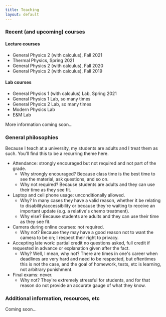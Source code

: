 ```yaml
---
title: Teaching
layout: default
---
```




### Recent (and upcoming) courses


#### Lecture courses

- General Physics 2 (with calculus), Fall 2021
- Thermal Physics, Spring 2021
- General Physics 2 (with calculus), Fall 2020
- General Physics 2 (with calculus), Fall 2019


#### Lab courses

- General Physics 1 (with calculus) Lab, Spring 2021
- General Physics 1 Lab, so many times
- General Physics 2 Lab, so many times
- Modern Physics Lab
- E&M Lab



More information coming soon...


### General philosophies

Because I teach at a university, my students are adults and I treat them as such.
You'll find this to be a recurring theme here.

- Attendance: strongly encouraged but not required and not part of the grade.
  - Why strongly encouraged?  Because class time is the best time to see the material, ask questions, and so on.
  - Why not required?  Because students are adults and they can use their time as they see fit.
- Laptop and cell phone usage: unconditionally allowed.
  - Why?  In many cases they have a valid reason, whether it be relating to disability/accessibility
    or because they're waiting to receive an important update (e.g. a relative's chemo treatment).
  - Why else?  Because students are adults and they can use their time as they see fit.
- Camera during online courses: not required.
  - Why not?  Because they may have a good reason not to want the camera to be on; I respect their right to privacy.
- Accepting late work: partial credit no questions asked, full credit if requested in advance or explanation given after the fact.
  - Why?  Well, I mean, why not?  There are times in one's career when deadlines are very hard and need to be respected,
    but oftentimes this is not the case, and the goal of homework, tests, etc is learning, not arbitrary punishment.
- Final exams: never.
  - Why not?  They're extremely stressful for students, and for that reason do not provide an accurate gauge of what they know.



### Additional information, resources, etc

Coming soon...


